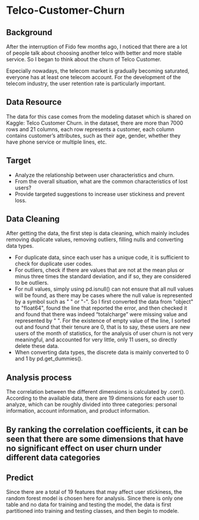 # Telco-Customer-Churn
## Background ##
After the interruption of Fido few months ago, I noticed that there are a lot of people talk about choosing another telco with better and more stable service. So I began to think about the churn of Telco Customer.

Especially nowadays, the telecom market is gradually becoming saturated, everyone has at least one telecom account. For the development of the telecom industry, the user retention rate is particularly important. 

## Data Resource ##
The data for this case comes from the modeling dataset which is shared on Kaggle: Telco Customer Churn. in the dataset, there are more than 7000 rows and 21 columns, each row represents a customer, each column contains customer’s attributes, such as their age, gender, whether they have phone service or multiple lines, etc.

## Target ##
- Analyze the relationship between user characteristics and churn.
- From the overall situation, what are the common characteristics of lost users?
- Provide targeted suggestions to increase user stickiness and prevent loss.

## Data Cleaning ##
After getting the data, the first step is data cleaning, which mainly includes removing duplicate values, removing outliers, filling nulls and converting data types.
- For duplicate data, since each user has a unique code, it is sufficient to check for duplicate user codes.
- For outliers, check if there are values that are not at the mean plus or minus three times the standard deviation, and if so, they are considered to be outliers. 
- For null values, simply using pd.isnull() can not ensure that all null values will be found, as there may be cases where the null value is represented by a symbol such as " " or "-". So I first converted the data from "object" to "float64", found the line that reported the error, and then checked it and found that there was indeed “totalcharge” were missing value and represented by " ". For the existence of empty value of the line, I sorted out and found that their tenure are 0, that is to say, these users are new users of the month of statistics, for the analysis of user churn is not very meaningful, and accounted for very little, only 11 users, so directly delete these data.
- When converting data types, the discrete data is mainly converted to 0 and 1 by pd.get_dummies().

## Analysis process ##
The correlation between the different dimensions is calculated by .corr().
According to the available data, there are 19 dimensions for each user to analyze, which can be roughly divided into three categories: personal information, account information, and product information.
## By ranking the correlation coefficients, it can be seen that there are some dimensions that have no significant effect on user churn under different data categories ##

## Predict ##
Since there are a total of 19 features that may affect user stickiness, the random forest model is chosen here for analysis. Since there is only one table and no data for training and testing the model, the data is first partitioned into training and testing classes, and then begin to modele.
